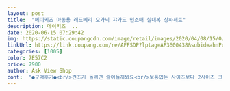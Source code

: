 ```yaml
---
layout: post 
title:  "메이키즈 아동용 레드베리 오가닉 쟈가드 민소매 실내복 상하세트" 
description: 메이키즈  ..
date: 2020-06-15 07:29:42 
img: https://static.coupangcdn.com/image/retail/images/2020/04/08/15/0/52ce470d-fbe5-47fb-a7d3-605ac0ba4457.jpg 
linkUrl: https://link.coupang.com/re/AFFSDP?lptag=AF3600438&subid=ahnPublicAsk&pageKey=1449575771&itemId=2609682031&vendorItemId=70489741355&traceid=V0-113-51d8ff0ad03b9bb3 
categories: [1005] 
color: 7E57C2 
price: 7900 
author: Ask View Shop 
cont:  "●구매후기●<br/>건조기 돌리면 줄어들까봐요<br/>보통입는 사이즈보다 2사이즈 크게 삿어요<br/>역시 크게 주문하길 잘햇어요<br/>" 
---
```


